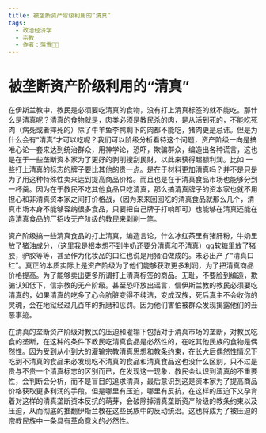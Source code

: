 ```yaml
---
title: 被垄断资产阶级利用的“清真”
tags:
  - 政治经济学
  - 宗教
  - 作者：落雪੭゙
---
```


# 被垄断资产阶级利用的“清真”

在伊斯兰教中，教民是必须要吃清真的食物，没有打上清真标签的就不能吃。那什么是清真呢？清真的食物就是，肉类必须是教民杀的肉，是从活到死的，不能吃死肉（病死或者摔死的）除了牛羊鱼李鸭剩下的肉都不能吃，猪肉更是忌讳。但是为什么会有“清真”才可以吃呢？我们可以阶级分析看待这个问题，资产阶级一向是搞唯心论一套来达到统治群众，用神学论，恐吓，欺骗群众，编造出各种谎言，这也是在于一些垄断资本家为了更好的剥削搜刮民财，以此来获得超额利润。比如 一些打上清真的标志的牌子要比其他的贵一点。是在于材料更加清真吗？并不是只是为了用这种特殊性卖来达到提高商品价格。而且也是在于清真食品市场也能够分到一杯羹。因为在于教民不吃其他食品只吃清真，那么搞清真牌子的资本家也就不用担心和非清真资本家之间打价格战，（因为来来回回吃的清真食品就那么几个，清真市场本身不能够容纳很多食品，只要把自己牌子打响即可）也能够在清真还能在造清真食品的厂招收无产阶级的教民来剥削一笔。

资产阶级搞一些清真食品的打上清真，编造言论，什么冰红茶里有猪肝粉，牛奶里放了猪油成分，（这里我是根本想不到牛奶还要分清真和不清真）qq软糖里放了猪胶，驴胶等等，甚至作为化妆品的口红也说是用猪油做成的。未必出产了“清真口红”。真正的本质实际上是资产阶级为了他们能够获取更多利润，为了把清真商品价格提高。为了能够卖出更多所谓打上清真标签的商品。无耻，不要脸到编造，欺骗认知低下，信宗教的无产阶级。甚至恐吓放出谣言，信伊斯兰教的教民必须要吃清真的，如果清真的吃多了心会肮脏变得不纯洁，变成汉族，死后真主不会收你的灵魂，会在地狱经过几百年的折磨和惩罚。因为他们害怕被群众发现揭露他们的丑恶事迹。

在清真的垄断资产阶级对教民的压迫和灌输下包括对于清真市场的垄断，对教民吃食的垄断，在这种的条件下教民吃清真食品是必然性的，在吃其他民族的食物是偶然性。因为受到从小到大的灌输宗教清真思想和教条约束，在长大后偶然性情况下吃到不清真的食品未必发现吃不清真的食品和清真食品这也没什么区别，只不过是贵与不贵一个清真标志的区别而已，在发现这一现象，教民会认识到清真的不重要性，会判断会分析，而不是盲目的追求清真，最后意识到这是资本家为了提高商品价格获取更多利润的手段。但是哪里有压迫，哪里有反抗，在这样的压迫下又孕育着对这样的清真垄断资本反抗的萌芽，会破除掉清真垄断资产阶级的教条约束以及压迫，从而彻底的推翻伊斯兰教在这些民族中的反动统治。这也将成为了被压迫的宗教民族中一条具有革命意义的必然性。

